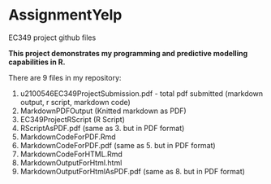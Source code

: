 # AssignmentYelp
EC349 project github files

**This project demonstrates my programming and predictive modelling capabilities in R.**

There are 9 files in my repository:

1. u2100546EC349ProjectSubmission.pdf - total pdf submitted (markdown output, r script, markdown code)
2. MarkdownPDFOutput (Knitted markdown as PDF)
3. EC349ProjectRScript (R Script)
4. RScriptAsPDF.pdf (same as 3. but in PDF format)
5. MarkdownCodeForPDF.Rmd
6. MarkdownCodeForPDF.pdf (same as 5. but in PDF format)
7. MarkdownCodeForHTML.Rmd
8. MarkdownOutputForHtml.html
9. MarkdownOutputForHtmlAsPDF.pdf (same as 8. but in PDF format)
